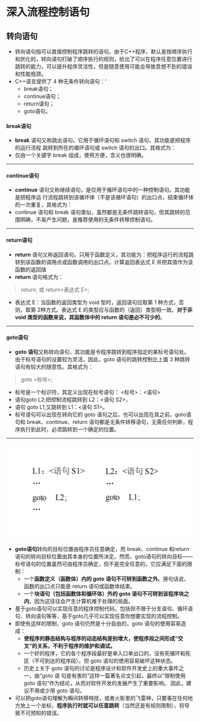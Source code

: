 # 深入流程控制语句
## 转向语句
- 转向语句指可以直接控制程序跳转的语句。由于C++程序，默认是按顺序执行和优化的，转向语句打破了顺序执行的规则，给出了可以在程序任意位置进行跳转的能力，可以提升程序灵活性，但是随意使用可能会导致意想不到的错误和性能瓶颈。
- C++语言提供了 4 种无条件转向语句：‘
  - break语句；
  - continue语句；
  - return语句；
  - goto语句。
#### break语句
- **break** 语句又称跳出语句。它用于循环语句和 switch 语句，其功能是把程序的运行流程 跳转到所在的循环语句或 switch 语句的出口。其格式为：
- 仅由一个关键字 break 组成，使用方便，含义也很明确。
---
#### continue语句
- **continue** 语句又称继续语句，是仅用于循环语句中的一种控制语句。其功能是把程序运 行流程跳转到该循环体（不是该循环语句）的出口点，结束循环体的一次重复，其格式为：
- continue 语句和 break 语句类似，虽然都是无条件跳转语句，但其跳转的范围明确，不易产生问题，是推荐使用的无条件转移控制语句。
---
#### return语句
- **return** 语句又称返回语句。只用于函数定义，其功能为：把程序运行的流程跳转到该函数的调用点或函数调用的出口点。计算返回表达式 E 并把其值作为该函数的返回值
- **return** 语句格式为：
> return; 或 return<表达式 E>;
- 表达式 E：当函数的返回类型为 void 型时，返回语句应取第 1 种方式，否则，取第 2种方式。表达式 E 的类型应与函数的（返回）类型相一致。**对于非 void 类型的函数来说，其函数体中的 return 语句是必不可少的**。
---
#### goto语句
- **goto 语句**又称转向语句，其功能是令程序跳转到程序指定的某标号语句处。由于标号语句的设置较为灵活，因此，goto 语句的跳转控制比上面 3 种跳转语句有较大的随意性。其格式为：
> goto <标号>;
- 标号是一个标识符，其定义出现在标号语句： <标号>：<语句>
- 语句goto L2;把控制流程跳转到 L2：<语句 S2>，
- 语句 goto L1;又跳转到 L1：<语句 S1>。
- 标号语句可以出现在转向它的 goto 语句之后，也可以出现在其之前。goto语句和 break、continue、return 语句都是无条件转移语句，无需任何判断，程序执行到此时，必须跳转到一个确定的位置。
---
![showgoto](../image/showgoto.png)
---
- **goto语句**转向的目标位置由程序员任意确定，而 break、continue 和return 语句的转向目标位置由其本身的位置所决定。然而，goto语句的转向目标——标号语句的位置虽然可由程序员确定，但不是完全任意的，它应满足下面的限制：
  - 一个**函数定义（函数体）内的 goto 语句不可转到函数之外**。换句话说，函数的出口点只能是 return 语句或函数体结束。
  -  一个**块语句（包括函数体和循环体）外的 goto 语句不可转到该程序块之内**，因为这往往会产生计算机难于处理的局面。
- 基于goto语句可以实现任意的程序控制代码，包括但不限于分支语句、循环语句、转向语句等等，基于goto几乎可以实现任意你想要实现的流程控制。
- 即使有这样的限制，goto 语句仍然是十分自由的，goto 语句的使用容易造成：
  - **使程序的静态结构与程序的动态结构差别增大，使程序段之间形成“交叉”的关系，不利于程序的维护和调试。**
  - 一个好的程序，它的各个程序段最好是单入口单出口的，没有死循环和死区（不可到达的程序段）。但 goto 语句的使用容易破坏这种状态。
  - 历史上关于 goto 语句的讨论是程序设计和软件开发史上的重大事件之一，由“goto 语 句是有害的”这样一篇著名论文引起，最终以“限制使用 goto 语句”作为结论，从而对软件开发的发展产生了重要影响。 因此，建议不用或少用 goto 语句。
- 可以把goto语句理解为瞬间转移特技，或者火影里的飞雷神，只要事在任何地方放上一个坐标，**程序执行时就可以任意跳转**（当然还是有规则限制），将导致不可预知的错误。




















